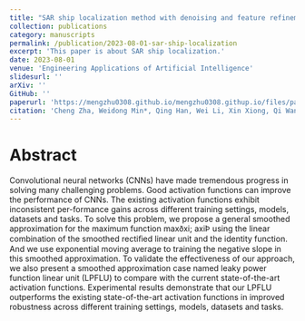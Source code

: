 ```yaml
---
title: "SAR ship localization method with denoising and feature refinement"
collection: publications
category: manuscripts
permalink: /publication/2023-08-01-sar-ship-localization
excerpt: 'This paper is about SAR ship localization.'
date: 2023-08-01
venue: 'Engineering Applications of Artificial Intelligence'
slidesurl: ''
arXiv: ''
GitHub: ''
paperurl: 'https://mengzhu0308.github.io/mengzhu0308.githup.io/files/papers/2023-08-01-sar-ship-localization.pdf'
citation: 'Cheng Zha, Weidong Min*, Qing Han, Wei Li, Xin Xiong, Qi Wang, Meng Zhu. SAR ship localization method with denoising and feature refinement. Engineering Applications of Artificial Intelligence, 2023, 123: 1-13. DOI: 10.1016/j.engappai.2023.106444.'
---
```


# Abstract

Convolutional neural networks (CNNs) have made tremendous progress in solving many challenging problems. Good activation functions can improve the performance of CNNs. The existing activation functions exhibit inconsistent per-formance gains across different training settings, models, datasets and tasks. To solve this problem, we propose a general smoothed approximation for the maximum function maxðxi; axiÞ using the linear combination of the smoothed rectiﬁed linear unit and the identity function. And we use exponential moving average to training the negative slope in this smoothed approximation. To validate the effectiveness of our approach, we also present a smoothed approximation case named leaky power function linear unit (LPFLU) to compare with the current state-of-the-art activation functions. Experimental results demonstrate that our LPFLU outperforms the existing state-of-the-art activation functions in improved robustness across different training settings, models, datasets and tasks.